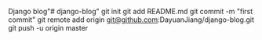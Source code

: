 Django blog"# django-blog"  git init git add README.md git commit -m "first commit" git remote add origin git@github.com:DayuanJiang/django-blog.git git push -u origin master
